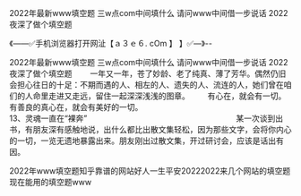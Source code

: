 2022年最新www填空题
三w点com中间填什么
请问www中间借一步说话
2022夜深了做个填空题


《——✅手机浏览器打开网沚【ａ３ｅ６. cOm 】 】✅—》--

2022年最新www填空题
三w点com中间填什么
请问www中间借一步说话
2022夜深了做个填空题
　　一年又一年，苍了妙龄、老了纯真、薄了芳华。偶然仍旧会担心往日的十足：不期而遇的人、相左的人、遗失的人、流连的人，她们曾在咱们的人命里走进又走远，留住一起深深浅浅的图章。
　　有心在，就会有一切。有善良的真心在，就会有美好的一切。　　　　　　　　　　　　　　　　　　　13、灵魂一直在“裸奔”　　　　　　　　　　　　　　　　　　　某一次谈到出书，有朋友深有感触地说，出什么都比出散文集轻松，因为那些文字，会将你内心的一切，一览无遗地暴露出来。朋友刚出过散文集，开过研讨会，应该是话出有因。





2022年www填空题知乎靠谱的网站好人一生平安20222022来几个网站的填空题现在能用的填空题www
